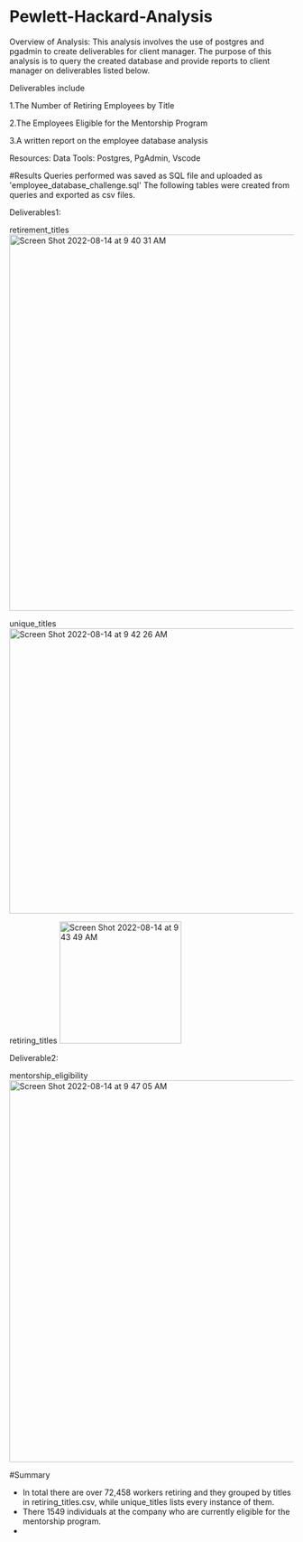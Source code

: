 # Pewlett-Hackard-Analysis
Overview of Analysis:
This analysis involves the use of postgres and pgadmin to create deliverables for client manager. The purpose of this analysis is to query the created database and provide reports to client manager on deliverables listed below.   

Deliverables include

1.The Number of Retiring Employees by Title

2.The Employees Eligible for the Mentorship Program

3.A written report on the employee database analysis

Resources: Data
Tools: Postgres, PgAdmin, Vscode

#Results
Queries performed was saved as SQL file and uploaded as 'employee_database_challenge.sql'
The following tables were created from queries and exported as csv files.

Deliverables1:

retirement_titles
<img width="666" alt="Screen Shot 2022-08-14 at 9 40 31 AM" src="https://user-images.githubusercontent.com/80330988/184539782-cd9a2c9e-c89c-49bd-8d0d-c6675d9d1191.png">

unique_titles
<img width="505" alt="Screen Shot 2022-08-14 at 9 42 26 AM" src="https://user-images.githubusercontent.com/80330988/184539845-725dc594-664f-433c-938b-947c4528181e.png">

retiring_titles
<img width="216" alt="Screen Shot 2022-08-14 at 9 43 49 AM" src="https://user-images.githubusercontent.com/80330988/184539889-9c936c63-224e-4d2d-848b-251df625d3e8.png">

Deliverable2:

mentorship_eligibility
<img width="676" alt="Screen Shot 2022-08-14 at 9 47 05 AM" src="https://user-images.githubusercontent.com/80330988/184540011-90d9f5cb-f185-4157-9bc7-e971f8aa7a02.png">

#Summary
- In total there are over 72,458 workers retiring and they grouped by titles in retiring_titles.csv, while unique_titles lists every instance of them.
- There 1549 individuals at the company who are currently eligible for the mentorship program. 
-
